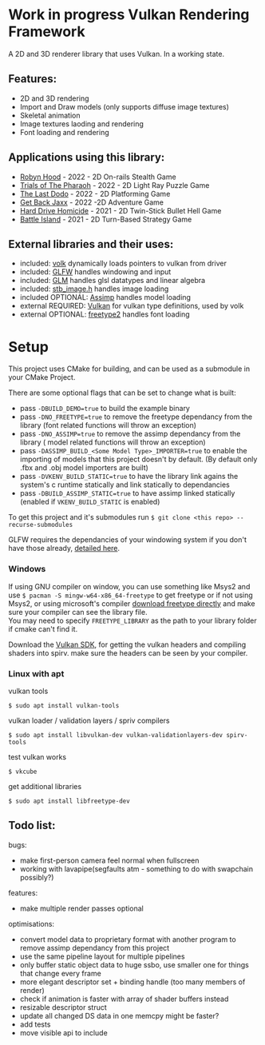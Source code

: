 # Work in progress Vulkan Rendering Framework
A 2D and 3D renderer library that uses Vulkan. In a working state.

## Features:

* 2D and 3D rendering
* Import and Draw models (only supports diffuse image textures)
* Skeletal animation
* Image textures laoding and rendering
* Font loading and rendering

## Applications using this library:
* [Robyn Hood](https://github.com/NoamZeise/Robyn-Hood) - 2022 - 2D On-rails Stealth Game
* [Trials of The Pharaoh](https://github.com/NoamZeise/TrailsOfThePharaoh) - 2022 - 2D Light Ray Puzzle Game
* [The Last Dodo](https://github.com/NoamZeise/DodoDash) - 2022 - 2D Platforming Game
* [Get Back Jaxx](https://github.com/NoamZeise/GGJ22) - 2022 -2D Adventure Game
* [Hard Drive Homicide](https://github.com/NoamZeise/Hard-Drive-Homicide) - 2021 - 2D Twin-Stick Bullet Hell Game
* [Battle Island](https://github.com/NoamZeise/Battle-Island) - 2021 - 2D Turn-Based Strategy Game

## External libraries and their uses:

* included: [volk](https://github.com/zeux/volk) dynamically loads pointers to vulkan from driver
* included: [GLFW](https://www.glfw.org/) handles windowing and input
* included: [GLM](https://github.com/g-truc/glm) handles glsl datatypes and linear algebra
* included: [stb_image.h](https://github.com/nothings/stb) handles image loading
* included OPTIONAL:   [Assimp](https://github.com/assimp/assimp) handles model loading
* external REQUIRED:   [Vulkan](https://vulkan.lunarg.com/) for vulkan type definitions, used by volk
* external OPTIONAL:   [freetype2](https://freetype.org/) handles font loading

# Setup

This project uses CMake for building, and can be used as a submodule in your CMake Project.

There are some optional flags that can be set to change what is built:
- pass `-DBUILD_DEMO=true` to build the example binary
- pass `-DNO_FREETYPE=true` to remove the freetype dependancy from the library (font related functions will throw an exception)
- pass `-DNO_ASSIMP=true` to remove the assimp dependancy from the library ( model related functions will throw an exception)
- pass `-DASSIMP_BUILD_<Some Model Type>_IMPORTER=true` to enable the importing of models that this project doesn't by default. (By default only .fbx and .obj model importers are built)
- pass `-DVKENV_BUILD_STATIC=true` to have the library link agains the system's c runtime statically and link statically to dependancies
- pass `-DBUILD_ASSIMP_STATIC=true` to have assimp linked statically (enabled if `VKENV_BUILD_STATIC` is enabled)

To get this project and it's submodules run `$ git clone <this repo> --recurse-submodules`

GLFW requires the dependancies of your windowing system if you don't have those already, [detailed here](https://www.glfw.org/docs/latest/compile.html#compile_deps).

### Windows

If using GNU compiler on window, you can use something like Msys2 and use `$ pacman -S mingw-w64-x86_64-freetype` to get freetype or if not using Msys2, or using microsoft's compiler [download freetype directly](https://freetype.org/download.html) and make sure your compiler can see the library file.  
You may need to specify `FREETYPE_LIBRARY` as the path to your library folder if cmake can't find it.

Download the [Vulkan SDK](https://www.lunarg.com/vulkan-sdk/), for getting the vulkan headers and compiling shaders into spirv. make sure the headers can be seen by your compiler.

### Linux with apt
vulkan tools
```
$ sudo apt install vulkan-tools
```
vulkan loader / validation layers / spriv compilers
```
$ sudo apt install libvulkan-dev vulkan-validationlayers-dev spirv-tools
```
test vulkan works
```
$ vkcube
```
get additional libraries
```
$ sudo apt install libfreetype-dev
```

## Todo list:
bugs:
* make first-person camera feel normal when fullscreen
* working with lavapipe(segfaults atm - something to do with swapchain possibly?)

features:
* make multiple render passes optional

optimisations:
* convert model data to proprietary format with another program to remove assimp dependancy from this project
* use the same pipeline layout for multiple pipelines
* only buffer static object data to huge ssbo, use smaller one for things that change every frame
* more elegant descriptor set + binding handle (too many members of render)
* check if animation is faster with array of shader buffers instead
* resizable descriptor struct
* update all changed DS data in one memcpy might be faster?
* add tests
* move visible api to include
